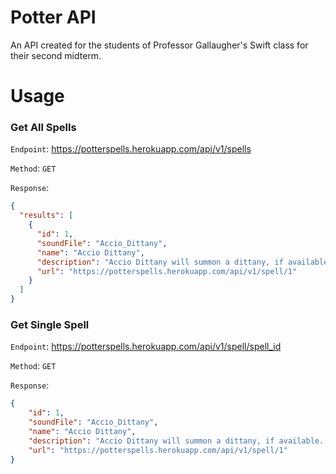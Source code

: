 # Potter API 
An API created for the students of Professor Gallaugher's Swift class for their second midterm. 

# Usage

### Get All Spells
`Endpoint`: https://potterspells.herokuapp.com/api/v1/spells

`Method`: `GET`

`Response`:

```json
{
  "results": [
    {
      "id": 1,
      "soundFile": "Accio_Dittany",
      "name": "Accio Dittany",
      "description": "Accio Dittany will summon a dittany, if available. Dittany is a magical plant used in Potion-Making, and is a powerful healing herb and restorative. Use this when you are injured and need healing.",
      "url": "https://potterspells.herokuapp.com/api/v1/spell/1"
    }
  ]
}
```

### Get Single Spell
`Endpoint`: https://potterspells.herokuapp.com/api/v1/spell/spell_id

`Method`: `GET`

`Response`:

```json
{
    "id": 1,
    "soundFile": "Accio_Dittany",
    "name": "Accio Dittany",
    "description": "Accio Dittany will summon a dittany, if available. Dittany is a magical plant used in Potion-Making, and is a powerful healing herb and restorative. Use this when you are injured and need healing.",
    "url": "https://potterspells.herokuapp.com/api/v1/spell/1"
}
```